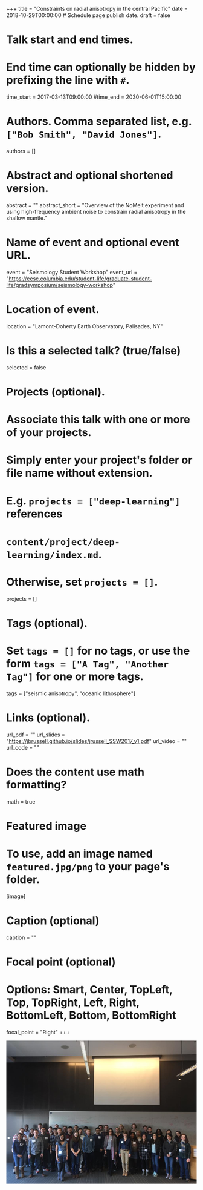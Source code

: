 +++
title = "Constraints on radial anisotropy in the central Pacific"
date = 2018-10-29T00:00:00  # Schedule page publish date.
draft = false

# Talk start and end times.
#   End time can optionally be hidden by prefixing the line with `#`.
time_start = 2017-03-13T09:00:00
#time_end = 2030-06-01T15:00:00

# Authors. Comma separated list, e.g. `["Bob Smith", "David Jones"]`.
authors = []

# Abstract and optional shortened version.
abstract = ""
abstract_short = "Overview of the NoMelt experiment and using high-frequency ambient noise to constrain radial anisotropy in the shallow mantle."

# Name of event and optional event URL.
event = "Seismology Student Workshop"
event_url = "https://eesc.columbia.edu/student-life/graduate-student-life/gradsymposium/seismology-workshop"

# Location of event.
location = "Lamont-Doherty Earth Observatory, Palisades, NY"

# Is this a selected talk? (true/false)
selected = false

# Projects (optional).
#   Associate this talk with one or more of your projects.
#   Simply enter your project's folder or file name without extension.
#   E.g. `projects = ["deep-learning"]` references 
#   `content/project/deep-learning/index.md`.
#   Otherwise, set `projects = []`.
projects = []

# Tags (optional).
#   Set `tags = []` for no tags, or use the form `tags = ["A Tag", "Another Tag"]` for one or more tags.
tags = ["seismic anisotropy", "oceanic lithosphere"]

# Links (optional).
url_pdf = ""
url_slides = "https://jbrussell.github.io/slides/jrussell_SSW2017_v1.pdf"
url_video = ""
url_code = ""

# Does the content use math formatting?
math = true

# Featured image
# To use, add an image named `featured.jpg/png` to your page's folder. 
[image]
  # Caption (optional)
  caption = ""

  # Focal point (optional)
  # Options: Smart, Center, TopLeft, Top, TopRight, Left, Right, BottomLeft, Bottom, BottomRight
  focal_point = "Right"
+++

<img src="group.jpg" alt="SSW 2017 Group Picture">

